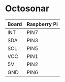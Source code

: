 # Octosonar

Board | Raspberry Pi
---|---
INT | PIN7
SDA | PIN3
SCL | PIN5
VCC | PIN1
5V | PIN2
GND | PIN6
